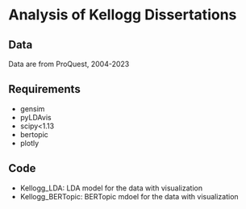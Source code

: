 # Analysis of Kellogg Dissertations
## Data
Data are from ProQuest, 2004-2023

## Requirements
* gensim
* pyLDAvis
* scipy<1.13
* bertopic
* plotly

## Code
* Kellogg_LDA: LDA model for the data with visualization
* Kellogg_BERTopic: BERTopic mdoel for the data with visualization
